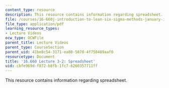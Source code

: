```yaml
---
content_type: resource
description: This resource contains information regarding spreadsheet.
file: /courses/16-660j-introduction-to-lean-six-sigma-methods-january-iap-2012/cbfe969df872b8fb1fc76260357711ff_MIT16_660JIAP12_3-2Instr.pdf
file_type: application/pdf
learning_resource_types:
- Lecture Videos
ocw_type: OCWFile
parent_title: Lecture Videos
parent_type: CourseSection
parent_uid: 41be8c54-3171-ea80-5878-4f750489aaf0
resourcetype: Document
title: '16.660 Lecture 3-2: Spreadsheet'
uid: cbfe969d-f872-b8fb-1fc7-6260357711ff
---
```

This resource contains information regarding spreadsheet.

